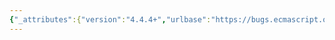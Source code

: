```yaml
---
{"_attributes":{"version":"4.4.4+","urlbase":"https://bugs.ecmascript.org/","maintainer":"dherman@mozilla.com"},"bug":{"bug_id":3959,"creation_ts":"2015-02-16 13:09:00 -0800","short_desc":"15.2.1.16.1: \"Additional implementation dependent errors information\"","delta_ts":"2015-02-19 19:11:12 -0800","product":"Draft for 6th Edition","component":"editorial issue","version":"Rev 33: February 12, 2015 Draft","rep_platform":"All","op_sys":"All","bug_status":"RESOLVED","resolution":"FIXED","priority":"Normal","bug_severity":"enhancement","everconfirmed":true,"reporter":{"uid":"jmdyck","name":"Michael Dyck"},"assigned_to":{"uid":"allen","name":"Allen Wirfs-Brock"},"long_desc":[{"commentid":12780,"comment_count":0,"who":{"uid":"jmdyck","name":"Michael Dyck"},"bug_when":"2015-02-16 13:09:26 -0800","thetext":"In 15.2.1.16.1 \"ParseModule ( sourceText ) Abstract Operation\",\nstep 3.a says:\n    Throw a SyntaxError exception. Additional implementation dependent\n    errors information may be attached to the exception object.\n\n(First, s|errors|error|.)\n\nIsn't the second sentence applicable any time the spec says to throw an exception? If so, maybe move it (or something similar) to 6.2.2.3, e.g.\n    The newly created Error object may contain additional implementation\n    dependent error information."},{"commentid":12787,"comment_count":1,"who":{"uid":"allen","name":"Allen Wirfs-Brock"},"bug_when":"2015-02-16 14:09:18 -0800","thetext":"fixed in rev34 editor's draft\n\nYou're right. That sentence doesn't add anything so I deleted it."},{"commentid":13162,"comment_count":2,"who":{"uid":"allen","name":"Allen Wirfs-Brock"},"bug_when":"2015-02-19 19:11:12 -0800","thetext":"fixed in rev34"}]}}
---
```

